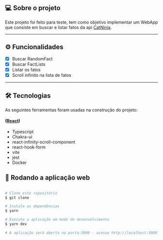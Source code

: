 ## 💻 Sobre o projeto

Este projeto foi feito para teste, tem como objetivo implementar um WebApp que consiste em buscar e listar fatos da api [CatNinja](https://catfact.ninja/).

---

## ⚙️ Funcionalidades

- [x] Buscar RandomFact
- [x] Buscar FactLists
- [x] Listar os fatos
- [x] Scroll infinito na lista de fatos

---
## 🛠 Tecnologias

As seguintes ferramentas foram usadas na construção do projeto:

#### ([React](https://reactjs.org/))

- Typescript
- Chakra-ui
- react-infinity-scroll-component
- react-hook-form
- vite 
- jest
- Docker

## 🧭 Rodando a aplicação web

```bash

# Clone este repositório
$ git clone 

# Instale as dependências
$ yarn 

# Execute a aplicação em modo de desenvolvimento
$ yarn dev

# A aplicação será aberta na porta:3000 - acesse http://localhost:3000

```

